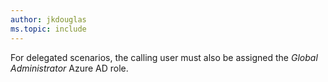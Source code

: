 ```yaml
---
author: jkdouglas
ms.topic: include
---
```


For delegated scenarios, the calling user must also be assigned the *Global Administrator* Azure AD role.